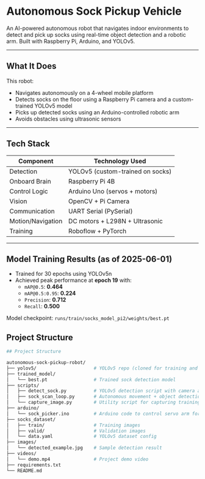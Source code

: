 # Autonomous Sock Pickup Vehicle

An AI-powered autonomous robot that navigates indoor environments to detect and pick up socks using real-time object detection and a robotic arm. Built with Raspberry Pi, Arduino, and YOLOv5.

---

## What It Does

This robot:
- Navigates autonomously on a 4-wheel mobile platform
- Detects socks on the floor using a Raspberry Pi camera and a custom-trained YOLOv5 model
- Picks up detected socks using an Arduino-controlled robotic arm
- Avoids obstacles using ultrasonic sensors

---

## Tech Stack

| Component        | Technology Used                  |
|----------------- |----------------------------------|
| Detection        | YOLOv5 (custom-trained on socks) |
| Onboard Brain    | Raspberry Pi 4B                  |
| Control Logic    | Arduino Uno (servos + motors)    |
| Vision           | OpenCV + Pi Camera               |
| Communication    | UART Serial (PySerial)           |
| Motion/Navigation| DC motors + L298N + Ultrasonic   |
| Training         | Roboflow + PyTorch               |

---

## Model Training Results (as of 2025-06-01)

- Trained for 30 epochs using YOLOv5n
- Achieved peak performance at **epoch 19** with:
  - `mAP@0.5`: **0.464**
  - `mAP@0.5:0.95`: **0.224**
  - `Precision`: **0.712**
  - `Recall`: **0.500**

Model checkpoint: `runs/train/socks_model_pi2/weights/best.pt`

## Project Structure

```bash
## Project Structure

autonomous-sock-pickup-robot/
├── yolov5/                     # YOLOv5 repo (cloned for training and inference)
├── trained_model/
│   └── best.pt                 # Trained sock detection model
├── scripts/
│   ├── detect_sock.py          # YOLOv5 detection script with camera and Arduino trigger
│   ├── sock_scan_loop.py       # Autonomous movement + object detection loop
│   └── capture_image.py        # Utility script for capturing training images
├── arduino/
│   └── sock_picker.ino         # Arduino code to control servo arm for sock pickup
├── socks_dataset/
│   ├── train/                  # Training images
│   ├── valid/                  # Validation images
│   └── data.yaml               # YOLOv5 dataset config
├── images/
│   └── detected_example.jpg    # Sample detection result
├── videos/
│   └── demo.mp4                # Project demo video
├── requirements.txt
└── README.md

